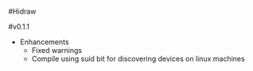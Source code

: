 #Hidraw

#v0.1.1

* Enhancements
  * Fixed warnings
  * Compile using suid bit for discovering devices on linux machines
